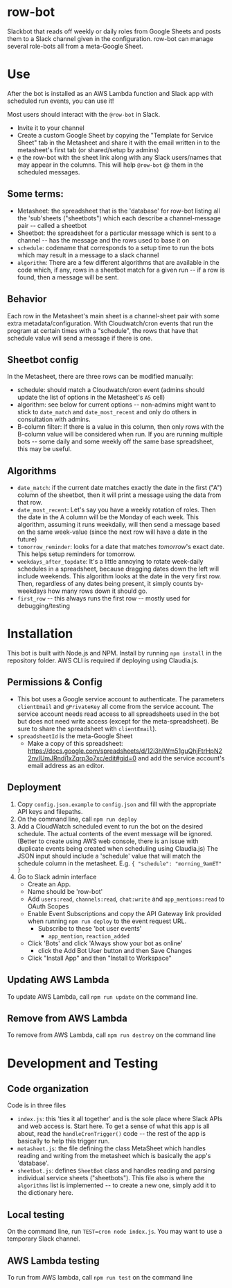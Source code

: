 # row-bot
Slackbot that reads off weekly or daily roles from Google Sheets and posts them to a Slack channel given in the configuration.
row-bot can manage several role-bots all from a meta-Google Sheet.

# Use
After the bot is installed as an AWS Lambda function and Slack app with scheduled run events, you can use it!

Most users should interact with the `@row-bot` in Slack.
* Invite it to your channel
* Create a custom Google Sheet by copying the "Template for Service Sheet" tab in the Metasheet and share it with the email
  written in to the metasheet's first tab (or shared/setup by admins)
* `@` the row-bot with the sheet link along with any Slack users/names that may appear in the columns. This will help
  `@row-bot` @ them in the scheduled messages.


## Some terms:
* Metasheet: the spreadsheet that is the 'database' for row-bot listing all the 'sub'sheets ("sheetbots") which
  each describe a channel-message pair -- called a sheetbot
* Sheetbot: the spreadsheet for a particular message which is sent to a channel -- has
  the message and the rows used to base it on
* `schedule`: codename that corresponds to a setup time to run the bots which may result in a message to a slack channel
* `algorithm`: There are a few different algorithms that are available in the code which, if any, rows in a sheetbot match
  for a given run -- if a row is found, then a message will be sent.

## Behavior

Each row in the Metasheet's main sheet is a channel-sheet pair with some extra metadata/configuration. With Cloudwatch/cron events
that run the program at certain times with a "schedule", the rows that have that schedule value will send a message if there is one.

## Sheetbot config

In the Metasheet, there are three rows can be modified manually:

* schedule: should match a Cloudwatch/cron event (admins should update the list of options in the Metasheet's `A5` cell)
* algorithm: see below for current options -- non-admins might want to stick to `date_match` and `date_most_recent` and only
  do others in consultation with admins.
* B-column filter: If there is a value in this column, then only rows with the B-column value will be considered when
  run. If you are running multiple bots -- some daily and some weekly off the same base spreadsheet, this may be useful.

## Algorithms

* `date_match`: if the current date matches exactly the date in the first ("A") column of the sheetbot, then it will print a message
  using the data from that row.
* `date_most_recent`: Let's say you have a weekly rotation of roles. Then the date in the A column will be the Monday of each week.
  This algorithm, assuming it runs weekdaily, will then send a message based on the same week-value (since the next row will have a
  date in the future)
* `tomorrow_reminder`: looks for a date that matches *tomorrow*'s exact date. This helps setup reminders for tomorrow.
* `weekdays_after_topdate`: It's a little annoying to rotate week-daily schedules in a spreadsheet, because dragging dates down the left
  will include weekends. This algorithm looks at the date in the very first row. Then, regardless of any dates being present, it
  simply counts by-weekdays how many rows down it should go.
* `first_row` -- this always runs the first row -- mostly used for debugging/testing


# Installation
This bot is built with Node.js and NPM.  Install by running `npm install` in the repository folder.  AWS CLI is required if deploying using Claudia.js.

## Permissions & Config
- This bot uses a Google service account to authenticate.  The parameters `clientEmail` and `gPrivateKey` all come from the service account.  The service account needs read access to all spreadsheets used in the bot  but does not need write access (except for the meta-spreadsheet). Be sure to share the spreadsheet with `clientEmail`).
- `spreadsheetId` is the meta-Google Sheet
  - Make a copy of this spreadsheet: https://docs.google.com/spreadsheets/d/12i3hIWm51guQhjFtrHpN22nvIUmJRndj1xZqrp3o7xc/edit#gid=0 and add the service account's email address as an editor.

## Deployment
1. Copy `config.json.example` to `config.json` and fill with the appropriate API keys and filepaths.
2. On the command line, call `npm run deploy`
3. Add a CloudWatch scheduled event to run the bot on the desired schedule.  The actual contents of the event message will be ignored. (Better to create using AWS web console, there is an issue with duplicate events being created when scheduling using Claudia.js) The JSON input should include a 'schedule' value that will match the schedule column in the metasheet.  E.g. `{ "schedule": "morning_9amET" }`
4. Go to Slack admin interface
   * Create an App. 
   * Name should be 'row-bot'
   * Add `users:read`, `channels:read`, `chat:write` and `app_mentions:read` to OAuth Scopes
   * Enable Event Subscriptions and copy the API Gateway link provided when running `npm run deploy` to the event request URL.
     * Subscribe to these 'bot user events'
       * `app_mention`, `reaction_added`
   * Click 'Bots' and click 'Always show your bot as online'
     * click the Add Bot User button and then Save Changes
   * Click "Install App" and then "Install to Workspace"

## Updating AWS Lambda
To update AWS Lambda, call `npm run update` on the command line.

## Remove from AWS Lambda
To remove from AWS Lambda, call `npm run destroy` on the command line


# Development and Testing

## Code organization

Code is in three files

* `index.js`: this 'ties it all together' and is the sole place where Slack APIs and web access is. Start here.
  To get a sense of what this app is all about, read the `handleCronTrigger()` code -- the rest of the app
  is basically to help this trigger run.
* `metasheet.js`: the file defining the class MetaSheet which handles reading and writing from the metasheet
  which is basically the app's 'database'.
* `sheetbot.js`: defines `SheetBot` class and handles reading and parsing individual service sheets ("sheetbots").
  This file also is where the `algorithms` list is implemented -- to create a new one, simply add it to the
  dictionary here.

## Local testing
On the command line, run `TEST=cron node index.js`.  You may want to use a temporary Slack channel.

## AWS Lambda testing
To run from AWS lambda, call `npm run test` on the command line
